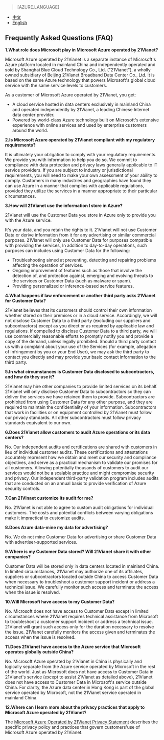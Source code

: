 <properties
	pageTitle=""
    description=""
    services=""
    documentationCenter=""
    authors=""
    manager=""
    editor=""
    tags=""/>

> [AZURE.LANGUAGE]
- [中文](/support/trust-center/faq/)
- [English](/support/trust-center/faq-en/)

## Frequently Asked Questions (FAQ)
 
 <tags ms.service="trust-center" ms.date="12/2015" wacn.date="12/2015" wacn.lang="en"/>
 
**1.What role does Microsoft play in Microsoft Azure operated by 21Vianet?**

Microsoft Azure operated by 21Vianet is a separate instance of Microsoft's Azure platform located in mainland China and independently operated and sold by Shanghai Blue Cloud Technology Co., Ltd. ("21Vianet"), a wholly owned subsidiary of Beijing 21Vianet Broadband Data Center Co., Ltd. It is based on the same Azure technology that powers Microsoft's global cloud service with the same service levels to customers.

As a customer of Microsoft Azure operated by 21Vianet, you get:

* A cloud service hosted in data centers exclusively in mainland China and operated independently by 21Vianet, a leading Chinese Internet data center provider.
* Powered by world-class Azure technology built on Microsoft's extensive experience with online services and used by enterprise customers around the world.

**2.Is Microsoft Azure operated by 21Vianet compliant with my regulatory requirements?**

It is ultimately your obligation to comply with your regulatory requirements. We provide you with information to help you do so. We commit to compliance with data protection and privacy laws generally applicable to IT service providers. If you are subject to industry or jurisdictional requirements, you will need to make your own assessment of your ability to comply. Customers in many industries and geographies have found they can use Azure in a manner that complies with applicable regulations, provided they utilize the services in a manner appropriate to their particular circumstances.

**3.How will 21Vianet use the information I store in Azure?**

21Vianet will use the Customer Data you store in Azure only to provide you with the Azure service.

It's your data, and you retain the rights to it. 21Vianet will not use Customer Data or derive information from it for any advertising or similar commercial purposes. 21Vianet will only use Customer Data for purposes compatible with providing the services, In addition to day-to-day operations, such purposes can includes using Customer Data for the following:

* Troubleshooting aimed at preventing, detecting and repairing problems affecting the operation of services.
* Ongoing improvement of features such as those that involve the detection of, and protection against, emerging and evolving threats to the services or Customer Data (such as malware or spam).
* Providing personalized or inference-based service features.

**4.What happens if law enforcement or another third party asks 21Vianet for Customer Data?**

21Vianet believes that its customers should control their own information whether stored on their premises or in a cloud service. Accordingly, we will not disclose Customer Data to a third party (excluding our suppliers and subcontractors) except as you direct or as required by applicable law and regulations. If compelled to disclose Customer Data to a third party, we will use commercially reasonable efforts to promptly notify you and provide a copy of the demand, unless legally prohibited. Should a third party contact us with a complaint about your use of the Services (for example, allegation of infringement by you or your End User), we may ask the third party to contact you directly and may provide your basic contact information to the third party.

**5.In what circumstances is Customer Data disclosed to subcontractors, and how do they use it?**

21Vianet may hire other companies to provide limited services on its behalf. 21Vianet will only disclose Customer Data to subcontractors so they can deliver the services we have retained them to provide. Subcontractors are prohibited from using Customer Data for any other purpose, and they are required to maintain the confidentiality of your information. Subcontractors that work in facilities or on equipment controlled by 21Vianet must follow our privacy standards. All other subcontractors must follow privacy standards equivalent to our own.

**6.Does 21Vianet allow customers to audit Azure operations or its data centers?**

No. Our independent audits and certifications are shared with customers in lieu of individual customer audits. These certifications and attestations accurately represent how we obtain and meet our security and compliance objectives, and serve as a practical mechanism to validate our promises for all customers. Allowing potentially thousands of customers to audit our services would not be a scalable practice and might compromise security and privacy. Our independent third-party validation program includes audits that are conducted on an annual basis to provide verification of Azure security controls.

**7.Can 21Vinaet customize its audit for me?**

No. 21Vianet is not able to agree to custom audit obligations for individual customers. The costs and potential conflicts between varying obligations make it impractical to customize audits.

**8.Does Azure data-mine my data for advertising?**

No. We do not mine Customer Data for advertising or share Customer Data with advertiser-supported services.

**9.Where is my Customer Data stored? Will 21Vianet share it with other companies?**

Customer Data will be stored only in data centers located in mainland China. In limited circumstances, 21Vianet may authorize one of its affiliates, suppliers or subcontractors located outside China to access Customer Data when necessary to troubleshoot a customer support incident or address a technical issue. We carefully monitor such access and terminate the access when the issue is resolved.

**10.Will Microsoft have access to my Customer Data?**

No. Microsoft does not have access to Customer Data except in limited circumstances where 21Vianet requires technical assistance from Microsoft to troubleshoot a customer support incident or address a technical issue. 21Vianet will grant such access only for the duration necessary to resolve the issue. 21Vianet carefully monitors the access given and terminates the access when the issue is resolved.

**11.Does 21Vianet have access to the Azure service that Microsoft operates globally outside China?**

No. Microsoft Azure operated by 21Vianet in China is physically and logically separate from the Azure service operated by Microsoft in the rest of the world. Just as Microsoft does not have access to Customer Data in 21Vianet's service (except to assist 21Vianet as detailed above), 21Vianet does not have access to Customer Data in Microsoft's service outside China. For clarity, the Azure data center in Hong Kong is part of the global service operated by Microsoft, not the 21Vianet service operated in mainland China.

**12.Where can I learn more about the privacy practices that apply to Microsoft Azure operated by 21Vianet?**

The [Microsoft Azure Operated by 21Vianet Privacy Statement](/support/legal/privacy-statement/) describes the specific privacy policy and practices that govern customers'use of Microsoft Azure operated by 21Vianet.
